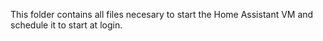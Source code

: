 This folder contains all files necesary to start the Home Assistant VM and schedule it to start at login.